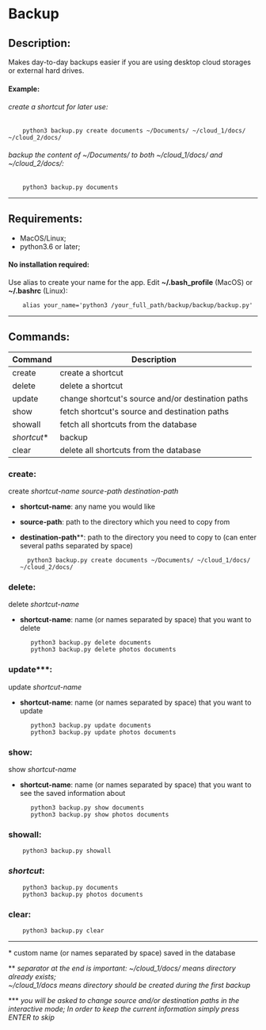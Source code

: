 # Backup


## Description:

Makes day-to-day backups easier if you are using desktop
cloud storages or external hard drives.

#### Example:

###### _create a shortcut for later use:_
        python3 backup.py create documents ~/Documents/ ~/cloud_1/docs/ ~/cloud_2/docs/

###### _backup the content of ~/Documents/ to both ~/cloud_1/docs/ and ~/cloud_2/docs/:_
        python3 backup.py documents

---

## Requirements:
- MacOS/Linux;
- python3.6 or later;

#### No installation required:
Use alias to create your name for the app.
Edit __~/.bash_profile__ (MacOS) or __~/.bashrc__ (Linux):

        alias your_name='python3 /your_full_path/backup/backup/backup.py'

---

## Commands:
Command          | Description
-----------------|------------------------------------
create           | create a shortcut
delete           | delete a shortcut
update           | change shortcut's source and/or destination paths
show             | fetch shortcut's source and destination paths
showall          | fetch all shortcuts from the database
*shortcut*\*     | backup
clear            | delete all shortcuts from the database

### __create__:
create _shortcut-name source-path destination-path_
- __shortcut-name__: any name you would like
- __source-path__: path to the directory which you need to copy from
- __destination-path__\*\*: path to the directory you need to copy to (can enter several paths separated by space)

        python3 backup.py create documents ~/Documents/ ~/cloud_1/docs/ ~/cloud_2/docs/

### __delete__:
delete _shortcut-name_
- __shortcut-name__: name (or names separated by space) that you want to delete

         python3 backup.py delete documents
         python3 backup.py delete photos documents

### __update__\*\*\*:
update _shortcut-name_
- __shortcut-name__: name (or names separated by space) that you want to update

         python3 backup.py update documents
         python3 backup.py update photos documents

### __show__:
show _shortcut-name_
- __shortcut-name__: name (or names separated by space) that you want to see the saved information about

         python3 backup.py show documents
         python3 backup.py show photos documents

### __showall__:

        python3 backup.py showall

### __*shortcut*__:

        python3 backup.py documents
        python3 backup.py photos documents

### __clear__:

        python3 backup.py clear

---

\* custom name (or names separated by space) saved in the database

\*\* _separator at the end is important: ~/cloud_1/docs/ means directory already exists;\
~/cloud_1/docs means directory should be created during the first backup_

\*\*\* _you will be asked to change source and/or destination paths in the interactive mode;
In order to keep the current information simply press ENTER to skip_
